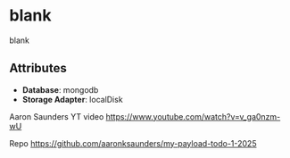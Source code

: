 # blank

blank

## Attributes

- **Database**: mongodb
- **Storage Adapter**: localDisk

Aaron Saunders YT video
https://www.youtube.com/watch?v=v_ga0nzm-wU

Repo
https://github.com/aaronksaunders/my-payload-todo-1-2025
